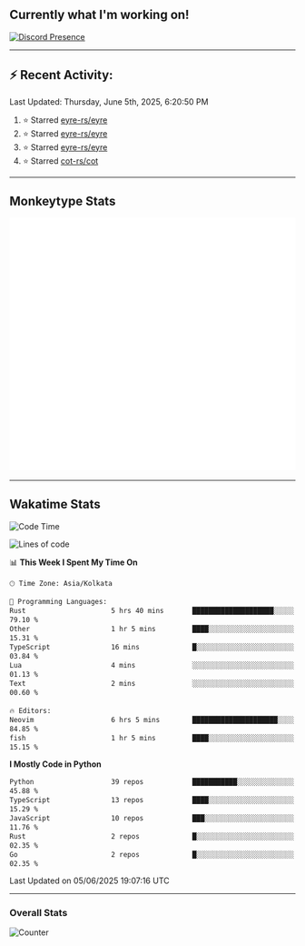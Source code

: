 ## Currently what I'm working on!
[![Discord Presence](https://lanyard.cnrad.dev/api/534981034400284712)](https://discord.com/users/534981034400284712)

---

## :zap: Recent Activity:
<!--RECENT_ACTIVITY:last_update-->
Last Updated: Thursday, June 5th, 2025, 6:20:50 PM
<!--RECENT_ACTIVITY:last_update_end-->
<!--RECENT_ACTIVITY:start-->
1. ⭐ Starred [eyre-rs/eyre](https://github.com/eyre-rs/eyre)<br>
2. ⭐ Starred [eyre-rs/eyre](https://github.com/eyre-rs/eyre)<br>
3. ⭐ Starred [eyre-rs/eyre](https://github.com/eyre-rs/eyre)<br>
4. ⭐ Starred [cot-rs/cot](https://github.com/cot-rs/cot)<br>
<!--RECENT_ACTIVITY:end-->

---

## Monkeytype Stats
<a href="https://monkeytype.com/profile/dhanus">
  <img src="https://raw.githubusercontent.com/Dhanus3133/Dhanus3133/monkeytype/monkeytype-lb.svg" alt="Monkeytype Profile" />
</a>

---

## Wakatime Stats
<!--START_SECTION:waka-->
![Code Time](http://img.shields.io/badge/Code%20Time-2%2C715%20hrs%2017%20mins-blue)

![Lines of code](https://img.shields.io/badge/From%20Hello%20World%20I%27ve%20Written-4.6%20million%20lines%20of%20code-blue)

📊 **This Week I Spent My Time On** 

```text
🕑︎ Time Zone: Asia/Kolkata

💬 Programming Languages: 
Rust                     5 hrs 40 mins       ████████████████████░░░░░   79.10 % 
Other                    1 hr 5 mins         ████░░░░░░░░░░░░░░░░░░░░░   15.31 % 
TypeScript               16 mins             █░░░░░░░░░░░░░░░░░░░░░░░░   03.84 % 
Lua                      4 mins              ░░░░░░░░░░░░░░░░░░░░░░░░░   01.13 % 
Text                     2 mins              ░░░░░░░░░░░░░░░░░░░░░░░░░   00.60 % 

🔥 Editors: 
Neovim                   6 hrs 5 mins        █████████████████████░░░░   84.85 % 
fish                     1 hr 5 mins         ████░░░░░░░░░░░░░░░░░░░░░   15.15 % 
```

**I Mostly Code in Python** 

```text
Python                   39 repos            ███████████░░░░░░░░░░░░░░   45.88 % 
TypeScript               13 repos            ████░░░░░░░░░░░░░░░░░░░░░   15.29 % 
JavaScript               10 repos            ███░░░░░░░░░░░░░░░░░░░░░░   11.76 % 
Rust                     2 repos             █░░░░░░░░░░░░░░░░░░░░░░░░   02.35 % 
Go                       2 repos             █░░░░░░░░░░░░░░░░░░░░░░░░   02.35 % 
```




 Last Updated on 05/06/2025 19:07:16 UTC
<!--END_SECTION:waka-->
---

### Overall Stats

<img src="https://moe-counter.glitch.me/get/@Dhanus3133?theme=asoul" alt="Counter" />
